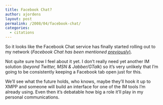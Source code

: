 ```yaml
---
title: Facebook Chat?
author: ajordens
layout: post
permalink: /2008/04/facebook-chat/
categories:
  - citations
---
```

So it looks like the Facebook Chat service has finally started rolling out to my network (<span style="font-style: italic;">Facebook Chat has been mentioned</span> [<span style="font-style: italic;">previously</span>)][1].

Not quite sure how I feel about it yet. I don&#8217;t really need yet another IM solution (<span style="font-style: italic;">beyond Twitter, MSN & Jabber/GTalk</span>) so it&#8217;s very unlikely that I&#8217;m going to be consistently keeping a Facebook tab open just for this.

We&#8217;ll see what the future holds, who knows, maybe they&#8217;ll hook it up to XMPP and someone will build an interface for one of the IM tools I&#8217;m already using. Even then it&#8217;s debatable how big a role it&#8217;ll play in my personal communications.

 [1]: http://www.techmeme.com/080406/p22#a080406p22